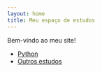 ```yaml
---
layout: home
title: Meu espaço de estudos
---
```


Bem-vindo ao meu site!

- [Python](python.md)
- [Outros estudos](outros.md)
